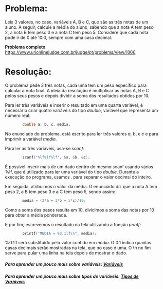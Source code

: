 # Problema:

Leia 3 valores, no caso, variáveis A, B e C, que são as três notas de um aluno. A seguir, calcule a média do aluno, sabendo que a nota A tem peso 2, a nota B tem peso 3 e a nota C tem peso 5. Considere que cada nota pode ir de 0 até 10.0, sempre com uma casa decimal.

**Problema completo**: https://www.urionlinejudge.com.br/judge/pt/problems/view/1006

# Resolução:

O problema pede 3 três notas, cada uma tem um peso específico para calcular a nota final. A ideia da resolução é multiplicar as notas A, B e C pelos seus pesos e depois dividir a soma dos resultados obtidos por 10.

Para ler três variáveis e inserir o resultado em uma quarta variável, é necessário criar quatro variáveis do tipo _double_, variável que representa um número real:
```c
        double a, b, c, media;
```
No enunciado do problema, está escrito para ler três valores _a_, _b_, e _c_ e para imprimir a variável _media_.

Para ler as três variáveis, usa-se _scanf_:
```c
        scanf("%lf%lf%lf", &a, &b, &c);
```
É possível inserir mais de um dado dentro do mesmo scanf usando vários %lf, que é utilizado para ler uma variável do tipo _double_. Durante a execução do programa, usamos . para separar o valor decimal do inteiro.

Em seguida, atribuímos o valor da média. O enunciado diz que a nota A tem peso 2, a B tem peso 3 e a C tem peso 5, sendo assim:
```c
        media = (2*a + 3*b + 5*c)/10;
```
Como a soma dos pesos resulta em 10, dividimos a soma das notas por 10 para obter a média ponderada.

E por fim, escrevemos o resultado na tela utilizando a função _printf_:
```c
        printf("MEDIA = %0.1lf\n", media);
```
%0.1lf será substituido pelo valor contido em _media_. O 0.1 indica quantas casas decimais serão mostradas na tela, que no caso é uma. O \n no fim serve para pular uma linha na tela depois de mostrar o dado.
##### Para aprender um pouco mais sobre variáveis: [Variáveis](http://linguagemc.com.br/variaveis-em-linguagem-c/)
##### Para aprender um pouco mais sobre tipos de variáveis: [Tipos de Variáveis](http://linguagemc.com.br/tipos-de-dados-em-c/)
